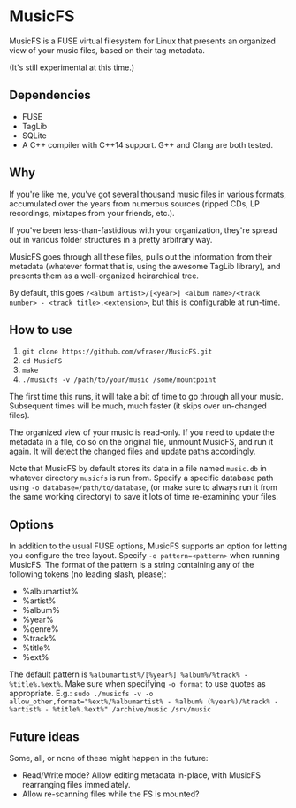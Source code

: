 MusicFS
=======

MusicFS is a FUSE virtual filesystem for Linux that presents an organized view of your music files, based on their tag metadata.

(It's still experimental at this time.)

Dependencies
------------

* FUSE
* TagLib
* SQLite
* A C++ compiler with C++14 support. G++ and Clang are both tested.

Why
---

If you're like me, you've got several thousand music files in various formats, accumulated over the years from numerous sources (ripped CDs, LP recordings, mixtapes from your friends, etc.).

If you've been less-than-fastidious with your organization, they're spread out in various folder structures in a pretty arbitrary way.

MusicFS goes through all these files, pulls out the information from their metadata (whatever format that is, using the awesome TagLib library), and presents them as a well-organized heirarchical tree.

By default, this goes `/<album artist>/[<year>] <album name>/<track number> - <track title>.<extension>`, but this is configurable at run-time.

How to use
----------

1. `git clone https://github.com/wfraser/MusicFS.git`
2. `cd MusicFS`
3. `make`
4. `./musicfs -v /path/to/your/music /some/mountpoint`

The first time this runs, it will take a bit of time to go through all your music.
Subsequent times will be much, much faster (it skips over un-changed files).

The organized view of your music is read-only.
If you need to update the metadata in a file, do so on the original file, unmount MusicFS, and run it again.
It will detect the changed files and update paths accordingly.

Note that MusicFS by default stores its data in a file named `music.db` in whatever directory `musicfs` is run from.
Specify a specific database path using `-o database=/path/to/database`, (or make sure to always run it from the same working directory) to save it lots of time re-examining your files.

Options
-------

In addition to the usual FUSE options, MusicFS supports an option for letting you configure the tree layout.
Specify `-o pattern=<pattern>` when running MusicFS. The format of the pattern is a string containing any of the following tokens (no leading slash, please):

* %albumartist%
* %artist%
* %album%
* %year%
* %genre%
* %track%
* %title%
* %ext%

The default pattern is `%albumartist%/[%year%] %album%/%track% - %title%.%ext%`.
Make sure when specifying `-o format` to use quotes as appropriate.
E.g.: `sudo ./musicfs -v -o allow_other,format="%ext%/%albumartist% - %album% (%year%)/%track% - %artist% - %title%.%ext%" /archive/music /srv/music`

Future ideas
------------

Some, all, or none of these might happen in the future:

* Read/Write mode? Allow editing metadata in-place, with MusicFS rearranging files immediately.
* Allow re-scanning files while the FS is mounted?
